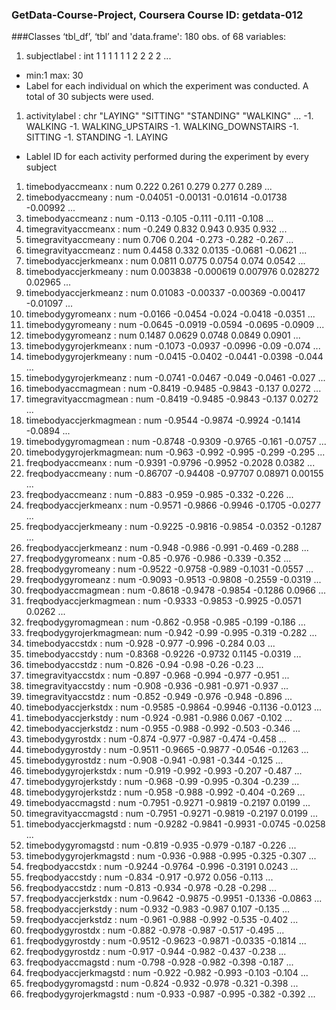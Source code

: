 ### GetData-Course-Project, Coursera Course ID: getdata-012
###Classes ‘tbl_df’, ‘tbl’ and 'data.frame':	180 obs. of  68 variables:
1. subjectlabel           : int  1 1 1 1 1 1 2 2 2 2 ...
  - min:1 max: 30
  - Label for each individual on which the experiment was conducted. A total of 30 subjects were used.
  
1. activitylabel          : chr  "LAYING" "SITTING" "STANDING" "WALKING" ...
  -1. WALKING
  -1. WALKING_UPSTAIRS
  -1. WALKING_DOWNSTAIRS
  -1. SITTING
  -1. STANDING
  -1. LAYING

  - Lablel ID for each activity performed during the experiment by every subject
1. timebodyaccmeanx       : num  0.222 0.261 0.279 0.277 0.289 ...
1. timebodyaccmeany       : num  -0.04051 -0.00131 -0.01614 -0.01738 -0.00992 ...
1. timebodyaccmeanz       : num  -0.113 -0.105 -0.111 -0.111 -0.108 ...
1. timegravityaccmeanx    : num  -0.249 0.832 0.943 0.935 0.932 ...
1. timegravityaccmeany    : num  0.706 0.204 -0.273 -0.282 -0.267 ...
1. timegravityaccmeanz    : num  0.4458 0.332 0.0135 -0.0681 -0.0621 ...
1. timebodyaccjerkmeanx   : num  0.0811 0.0775 0.0754 0.074 0.0542 ...
1. timebodyaccjerkmeany   : num  0.003838 -0.000619 0.007976 0.028272 0.02965 ...
1. timebodyaccjerkmeanz   : num  0.01083 -0.00337 -0.00369 -0.00417 -0.01097 ...
1. timebodygyromeanx      : num  -0.0166 -0.0454 -0.024 -0.0418 -0.0351 ...
1. timebodygyromeany      : num  -0.0645 -0.0919 -0.0594 -0.0695 -0.0909 ...
1. timebodygyromeanz      : num  0.1487 0.0629 0.0748 0.0849 0.0901 ...
1. timebodygyrojerkmeanx  : num  -0.1073 -0.0937 -0.0996 -0.09 -0.074 ...
1. timebodygyrojerkmeany  : num  -0.0415 -0.0402 -0.0441 -0.0398 -0.044 ...
1. timebodygyrojerkmeanz  : num  -0.0741 -0.0467 -0.049 -0.0461 -0.027 ...
1. timebodyaccmagmean     : num  -0.8419 -0.9485 -0.9843 -0.137 0.0272 ...
1. timegravityaccmagmean  : num  -0.8419 -0.9485 -0.9843 -0.137 0.0272 ...
1. timebodyaccjerkmagmean : num  -0.9544 -0.9874 -0.9924 -0.1414 -0.0894 ...
1. timebodygyromagmean    : num  -0.8748 -0.9309 -0.9765 -0.161 -0.0757 ...
1. timebodygyrojerkmagmean: num  -0.963 -0.992 -0.995 -0.299 -0.295 ...
1. freqbodyaccmeanx       : num  -0.9391 -0.9796 -0.9952 -0.2028 0.0382 ...
1. freqbodyaccmeany       : num  -0.86707 -0.94408 -0.97707 0.08971 0.00155 ...
1. freqbodyaccmeanz       : num  -0.883 -0.959 -0.985 -0.332 -0.226 ...
1. freqbodyaccjerkmeanx   : num  -0.9571 -0.9866 -0.9946 -0.1705 -0.0277 ...
1. freqbodyaccjerkmeany   : num  -0.9225 -0.9816 -0.9854 -0.0352 -0.1287 ...
1. freqbodyaccjerkmeanz   : num  -0.948 -0.986 -0.991 -0.469 -0.288 ...
1. freqbodygyromeanx      : num  -0.85 -0.976 -0.986 -0.339 -0.352 ...
1. freqbodygyromeany      : num  -0.9522 -0.9758 -0.989 -0.1031 -0.0557 ...
1. freqbodygyromeanz      : num  -0.9093 -0.9513 -0.9808 -0.2559 -0.0319 ...
1. freqbodyaccmagmean     : num  -0.8618 -0.9478 -0.9854 -0.1286 0.0966 ...
1. freqbodyaccjerkmagmean : num  -0.9333 -0.9853 -0.9925 -0.0571 0.0262 ...
1. freqbodygyromagmean    : num  -0.862 -0.958 -0.985 -0.199 -0.186 ...
1. freqbodygyrojerkmagmean: num  -0.942 -0.99 -0.995 -0.319 -0.282 ...
1. timebodyaccstdx        : num  -0.928 -0.977 -0.996 -0.284 0.03 ...
1. timebodyaccstdy        : num  -0.8368 -0.9226 -0.9732 0.1145 -0.0319 ...
1. timebodyaccstdz        : num  -0.826 -0.94 -0.98 -0.26 -0.23 ...
1. timegravityaccstdx     : num  -0.897 -0.968 -0.994 -0.977 -0.951 ...
1. timegravityaccstdy     : num  -0.908 -0.936 -0.981 -0.971 -0.937 ...
1. timegravityaccstdz     : num  -0.852 -0.949 -0.976 -0.948 -0.896 ...
1. timebodyaccjerkstdx    : num  -0.9585 -0.9864 -0.9946 -0.1136 -0.0123 ...
1. timebodyaccjerkstdy    : num  -0.924 -0.981 -0.986 0.067 -0.102 ...
1. timebodyaccjerkstdz    : num  -0.955 -0.988 -0.992 -0.503 -0.346 ...
1. timebodygyrostdx       : num  -0.874 -0.977 -0.987 -0.474 -0.458 ...
1. timebodygyrostdy       : num  -0.9511 -0.9665 -0.9877 -0.0546 -0.1263 ...
1. timebodygyrostdz       : num  -0.908 -0.941 -0.981 -0.344 -0.125 ...
1. timebodygyrojerkstdx   : num  -0.919 -0.992 -0.993 -0.207 -0.487 ...
1. timebodygyrojerkstdy   : num  -0.968 -0.99 -0.995 -0.304 -0.239 ...
1. timebodygyrojerkstdz   : num  -0.958 -0.988 -0.992 -0.404 -0.269 ...
1. timebodyaccmagstd      : num  -0.7951 -0.9271 -0.9819 -0.2197 0.0199 ...
1. timegravityaccmagstd   : num  -0.7951 -0.9271 -0.9819 -0.2197 0.0199 ...
1. timebodyaccjerkmagstd  : num  -0.9282 -0.9841 -0.9931 -0.0745 -0.0258 ...
1. timebodygyromagstd     : num  -0.819 -0.935 -0.979 -0.187 -0.226 ...
1. timebodygyrojerkmagstd : num  -0.936 -0.988 -0.995 -0.325 -0.307 ...
1. freqbodyaccstdx        : num  -0.9244 -0.9764 -0.996 -0.3191 0.0243 ...
1. freqbodyaccstdy        : num  -0.834 -0.917 -0.972 0.056 -0.113 ...
1. freqbodyaccstdz        : num  -0.813 -0.934 -0.978 -0.28 -0.298 ...
1. freqbodyaccjerkstdx    : num  -0.9642 -0.9875 -0.9951 -0.1336 -0.0863 ...
1. freqbodyaccjerkstdy    : num  -0.932 -0.983 -0.987 0.107 -0.135 ...
1. freqbodyaccjerkstdz    : num  -0.961 -0.988 -0.992 -0.535 -0.402 ...
1. freqbodygyrostdx       : num  -0.882 -0.978 -0.987 -0.517 -0.495 ...
1. freqbodygyrostdy       : num  -0.9512 -0.9623 -0.9871 -0.0335 -0.1814 ...
1. freqbodygyrostdz       : num  -0.917 -0.944 -0.982 -0.437 -0.238 ...
1. freqbodyaccmagstd      : num  -0.798 -0.928 -0.982 -0.398 -0.187 ...
1. freqbodyaccjerkmagstd  : num  -0.922 -0.982 -0.993 -0.103 -0.104 ...
1. freqbodygyromagstd     : num  -0.824 -0.932 -0.978 -0.321 -0.398 ...
1. freqbodygyrojerkmagstd : num  -0.933 -0.987 -0.995 -0.382 -0.392 ...

